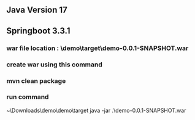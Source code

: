## Java Version 17
## Springboot 3.3.1

### war file location : \demo\target\demo-0.0.1-SNAPSHOT.war


### create war using this command
### mvn clean package

### run command
~\Downloads\demo\demo\target
java -jar .\demo-0.0.1-SNAPSHOT.war
 
 
